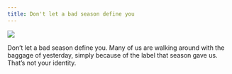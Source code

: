 ```yaml
---
title: Don't let a bad season define you
---
```


![][image-1]

Don’t let a bad season define you. Many of us are walking around with the baggage of yesterday, simply because of the label that season gave us. That’s not your identity.

[image-1]:	https://i.imgur.com/a1c2FMJ.jpg